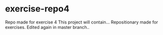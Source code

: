 # exercise-repo4
Repo made for exercise 4
This project will contain...
Repositionary made for exercises.
Edited again in master branch..